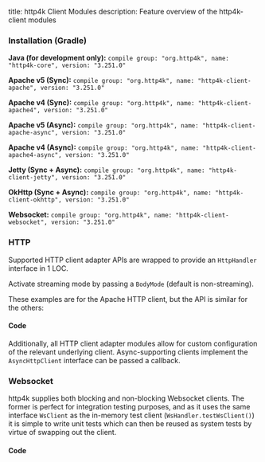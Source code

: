 title: http4k Client Modules
description: Feature overview of the http4k-client modules

### Installation (Gradle)
**Java (for development only):** ```compile group: "org.http4k", name: "http4k-core", version: "3.251.0"```

**Apache v5 (Sync):** ```compile group: "org.http4k", name: "http4k-client-apache", version: "3.251.0"```

**Apache v4 (Sync):** ```compile group: "org.http4k", name: "http4k-client-apache4", version: "3.251.0"```

**Apache v5 (Async):** ```compile group: "org.http4k", name: "http4k-client-apache-async", version: "3.251.0"```

**Apache v4 (Async):** ```compile group: "org.http4k", name: "http4k-client-apache4-async", version: "3.251.0"```

**Jetty (Sync + Async):** ```compile group: "org.http4k", name: "http4k-client-jetty", version: "3.251.0"```

**OkHttp (Sync + Async):** ```compile group: "org.http4k", name: "http4k-client-okhttp", version: "3.251.0"```

**Websocket:** ```compile group: "org.http4k", name: "http4k-client-websocket", version: "3.251.0"```

### HTTP
Supported HTTP client adapter APIs are wrapped to provide an `HttpHandler` interface in 1 LOC.

Activate streaming mode by passing a `BodyMode` (default is non-streaming).

These examples are for the Apache HTTP client, but the API is similar for the others:

#### Code [<img class="octocat"/>](https://github.com/http4k/http4k/blob/master/src/docs/guide/modules/clients/example_http.kt)

<script src="https://gist-it.appspot.com/https://github.com/http4k/http4k/blob/master/src/docs/guide/modules/clients/example_http.kt"></script>

Additionally, all HTTP client adapter modules allow for custom configuration of the relevant underlying client. Async-supporting clients implement the `AsyncHttpClient` interface can be passed a callback.

### Websocket
http4k supplies both blocking and non-blocking Websocket clients. The former is perfect for integration testing purposes, and as it uses the same interface `WsClient` as the in-memory test client (`WsHandler.testWsClient()`) it is simple to write unit tests which can then be reused as system tests by virtue of swapping out the client.

#### Code [<img class="octocat"/>](https://github.com/http4k/http4k/blob/master/src/docs/guide/modules/clients/example_websocket.kt)

<script src="https://gist-it.appspot.com/https://github.com/http4k/http4k/blob/master/src/docs/guide/modules/clients/example_websocket.kt"></script>
